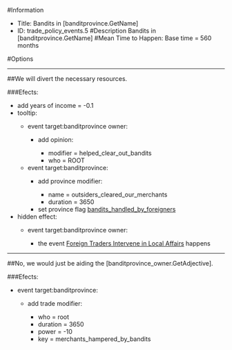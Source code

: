 #Information
 - Title: Bandits in [banditprovince.GetName]
 - ID: trade_policy_events.5
#Description
Bandits in [banditprovince.GetName]
#Mean Time to Happen:
Base time = 560 months

#Options

___
##We will divert the necessary resources.

###Efects:<ul><li>add years of income = -0.1</li><li>tooltip:</li><ul><li>event target:banditprovince owner:</li><ul><li>add opinion:</li><ul><li>modifier = helped_clear_out_bandits</li><li>who = ROOT</li></ul></ul><li>event target:banditprovince:</li><ul><li>add province modifier:</li><ul><li>name = outsiders_cleared_our_merchants</li><li>duration = 3650</li></ul><li>set province flag [bandits_handled_by_foreigners](../flags/bandits_handled_by_foreigners.md)</li></ul></ul><li>hidden effect:</li><ul><li>event target:banditprovince owner:</li><ul><li>the event [Foreign Traders Intervene in Local Affairs](../events/foreign_traders_intervene_in_local_affairs.md) happens</li></ul></ul></ul>

___
##No, we would just be aiding the [banditprovince_owner.GetAdjective].

###Efects:<ul><li>event target:banditprovince:</li><ul><li>add trade modifier:</li><ul><li>who = root</li><li>duration = 3650</li><li>power = -10</li><li>key = merchants_hampered_by_bandits</li></ul></ul></ul>
